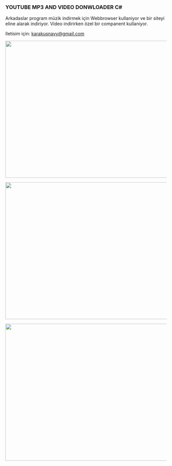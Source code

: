 <h3> YOUTUBE MP3 AND VIDEO DONWLOADER C# </h3>

Arkadaslar program müzik indirmek için Webbrowser kullaniyor ve bir siteyi eline alarak indiriyor. Video indirirken özel bir companent kullaniyor.

Iletisim için: karakusnavy@gmail.com

<p style="text-align: center;"><img src="https://i.hizliresim.com/jWryOL.png" alt="" width="751" height="427" /></p>
<p style="text-align: center;"><img src="https://i.hizliresim.com/XX8PAj.png" alt="" width="751" height="427" /></p>
<p style="text-align: center;"><img src="https://i.hizliresim.com/bGZB30.png" alt="" width="751" height="427" /></p>
